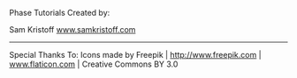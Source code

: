Phase Tutorials Created by:

Sam Kristoff
www.samkristoff.com

----

Special Thanks To:
Icons made by Freepik | http://www.freepik.com | www.flaticon.com | Creative Commons BY 3.0
